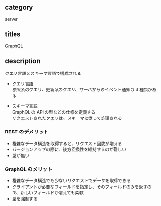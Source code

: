 ## category

server

## titles

GraphQL

## description

クエリ言語とスキーマ言語で構成される

- クエリ言語  
  参照系のクエリ、更新系のクエリ、サーバからのイベント通知の 3 種類がある

- スキーマ言語  
  GraphQL の API の型などの仕様を定義する  
  リクエストされたクエリは、スキーマに従って処理される

### REST のデメリット

- 複雑なデータ構造を取得すると、リクエスト回数が増える
- バージョンアップの際に、後方互換性を維持するのが難しい
- 型が無い

### GraphQL のメリット

- 複雑なデータ構造でも少ないリクエストでデータを取得できる
- クライアントが必要なフィールドを指定し、そのフィールドのみを返すので、新しいフィールドが増えても柔軟
- 型を強制する

